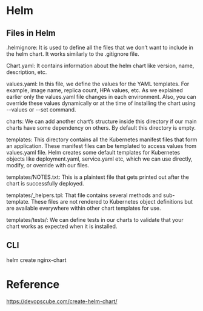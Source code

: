 # Helm


## Files in Helm 

.helmignore: 
    It is used to define all the files that we don’t want to include in the helm chart. It works similarly to the .gitignore file.

Chart.yaml: 
    It contains information about the helm chart like version, name, description, etc.

values.yaml: 
    In this file, we define the values for the YAML templates. For example, image name, replica count, HPA values, etc. 
    As we explained earlier only the values.yaml file changes in each environment. Also, you can override these values dynamically or at the time of installing the chart using --values or --set command.
    
charts: 
    We can add another chart’s structure inside this directory if our main charts have some dependency on others. By default this directory is empty.
    
templates: 
    This directory contains all the Kubernetes manifest files that form an application. 
    These manifest files can be templated to access values from values.yaml file. 
    Helm creates some default templates for Kubernetes objects like deployment.yaml, service.yaml etc, which we can use directly, modify, or override with our files.
    
templates/NOTES.txt: 
    This is a plaintext file that gets printed out after the chart is successfully deployed. 
    
templates/_helpers.tpl:
     That file contains several methods and sub-template. These files are not rendered to Kubernetes object definitions but are available everywhere within other chart templates for use. 
    
templates/tests/: We can define tests in our charts to validate that your chart works as expected when it is installed. 



## CLI

helm create nginx-chart


# Reference

https://devopscube.com/create-helm-chart/